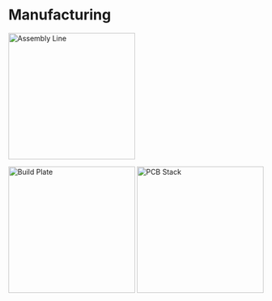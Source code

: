 # Manufacturing

<img src="https://raw.githubusercontent.com/colonDdesigns/Anduril-USB-Hub/main/docs/assembly line.jpg" alt="Assembly Line" height="250"/>

<img src="https://raw.githubusercontent.com/colonDdesigns/Anduril-USB-Hub/main/docs/build plate.jpg" alt="Build Plate" height="250"/> <img src="https://raw.githubusercontent.com/colonDdesigns/Anduril-USB-Hub/main/docs/PCB stack.jpg" alt="PCB Stack" height="250"/>







